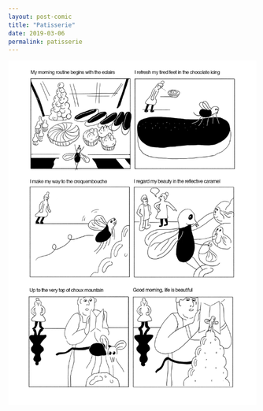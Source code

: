 ```yaml
---
layout: post-comic
title: "Patisserie"
date: 2019-03-06
permalink: patisserie
---
```

![](../assets/images/patisserie.png)
